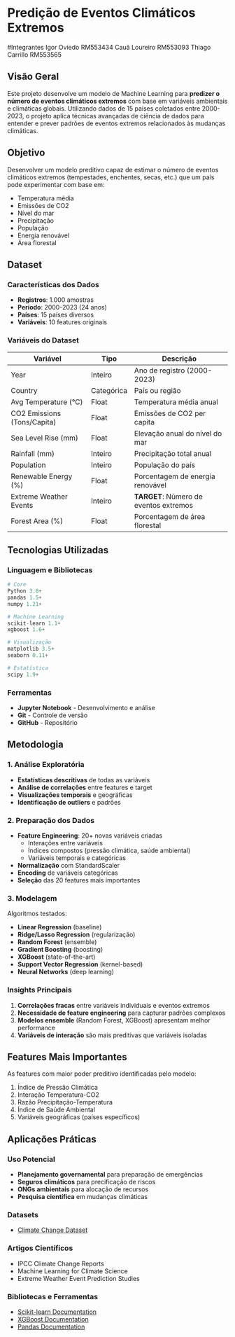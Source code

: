 # Predição de Eventos Climáticos Extremos

#Integrantes
Igor Oviedo RM553434
Cauã Loureiro RM553093
Thiago Carrillo RM553565

## Visão Geral

Este projeto desenvolve um modelo de Machine Learning para **predizer o número de eventos climáticos extremos** com base em variáveis ambientais e climáticas globais. Utilizando dados de 15 países coletados entre 2000-2023, o projeto aplica técnicas avançadas de ciência de dados para entender e prever padrões de eventos extremos relacionados às mudanças climáticas.

## Objetivo

Desenvolver um modelo preditivo capaz de estimar o número de eventos climáticos extremos (tempestades, enchentes, secas, etc.) que um país pode experimentar com base em:
- Temperatura média
- Emissões de CO2
- Nível do mar
- Precipitação
- População
- Energia renovável
- Área florestal

## Dataset

### Características dos Dados
- **Registros**: 1.000 amostras
- **Período**: 2000-2023 (24 anos)
- **Países**: 15 países diversos
- **Variáveis**: 10 features originais

### Variáveis do Dataset
| Variável | Tipo | Descrição |
|----------|------|-----------|
| Year | Inteiro | Ano de registro (2000-2023) |
| Country | Categórica | País ou região |
| Avg Temperature (°C) | Float | Temperatura média anual |
| CO2 Emissions (Tons/Capita) | Float | Emissões de CO2 per capita |
| Sea Level Rise (mm) | Float | Elevação anual do nível do mar |
| Rainfall (mm) | Inteiro | Precipitação total anual |
| Population | Inteiro | População do país |
| Renewable Energy (%) | Float | Porcentagem de energia renovável |
| Extreme Weather Events | Inteiro | **TARGET**: Número de eventos extremos |
| Forest Area (%) | Float | Porcentagem de área florestal |

## Tecnologias Utilizadas

### Linguagem e Bibliotecas
```python
# Core
Python 3.8+
pandas 1.5+
numpy 1.21+

# Machine Learning
scikit-learn 1.1+
xgboost 1.6+

# Visualização
matplotlib 3.5+
seaborn 0.11+

# Estatística
scipy 1.9+
```

### Ferramentas
- **Jupyter Notebook** - Desenvolvimento e análise
- **Git** - Controle de versão
- **GitHub** - Repositório



## Metodologia

### 1. Análise Exploratória
- **Estatísticas descritivas** de todas as variáveis
- **Análise de correlações** entre features e target
- **Visualizações temporais** e geográficas
- **Identificação de outliers** e padrões

### 2. Preparação dos Dados
- **Feature Engineering**: 20+ novas variáveis criadas
  - Interações entre variáveis
  - Índices compostos (pressão climática, saúde ambiental)
  - Variáveis temporais e categóricas
- **Normalização** com StandardScaler
- **Encoding** de variáveis categóricas
- **Seleção** das 20 features mais importantes

### 3. Modelagem
Algoritmos testados:
- **Linear Regression** (baseline)
- **Ridge/Lasso Regression** (regularização)
- **Random Forest** (ensemble)
- **Gradient Boosting** (boosting)
- **XGBoost** (state-of-the-art)
- **Support Vector Regression** (kernel-based)
- **Neural Networks** (deep learning)


### Insights Principais
1. **Correlações fracas** entre variáveis individuais e eventos extremos
2. **Necessidade de feature engineering** para capturar padrões complexos
3. **Modelos ensemble** (Random Forest, XGBoost) apresentam melhor performance
4. **Variáveis de interação** são mais preditivas que variáveis isoladas

## Features Mais Importantes

As features com maior poder preditivo identificadas pelo modelo:

1. Índice de Pressão Climática
2. Interação Temperatura-CO2
3. Razão Precipitação-Temperatura
4. Índice de Saúde Ambiental
5. Variáveis geográficas (países específicos)

## Aplicações Práticas

### Uso Potencial
- **Planejamento governamental** para preparação de emergências
- **Seguros climáticos** para precificação de riscos
- **ONGs ambientais** para alocação de recursos
- **Pesquisa científica** em mudanças climáticas


### Datasets
- [Climate Change Dataset](fonte-do-dataset)

### Artigos Científicos
- IPCC Climate Change Reports
- Machine Learning for Climate Science
- Extreme Weather Event Prediction Studies

### Bibliotecas e Ferramentas
- [Scikit-learn Documentation](https://scikit-learn.org/)
- [XGBoost Documentation](https://xgboost.readthedocs.io/)
- [Pandas Documentation](https://pandas.pydata.org/)
